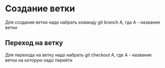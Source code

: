 # Создание ветки

Для создания ветки надо набрать команду git branch A, гда А - название ветки

## Переход на ветку

Для перехода на ветку надо набрать git checkout A, где А - название ветки на которую надо перейти